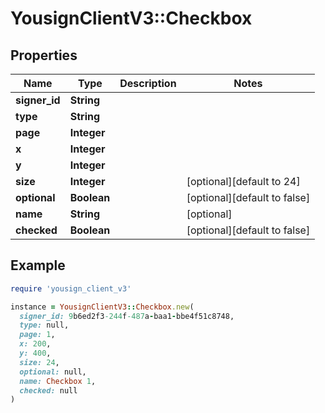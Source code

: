 # YousignClientV3::Checkbox

## Properties

| Name | Type | Description | Notes |
| ---- | ---- | ----------- | ----- |
| **signer_id** | **String** |  |  |
| **type** | **String** |  |  |
| **page** | **Integer** |  |  |
| **x** | **Integer** |  |  |
| **y** | **Integer** |  |  |
| **size** | **Integer** |  | [optional][default to 24] |
| **optional** | **Boolean** |  | [optional][default to false] |
| **name** | **String** |  | [optional] |
| **checked** | **Boolean** |  | [optional][default to false] |

## Example

```ruby
require 'yousign_client_v3'

instance = YousignClientV3::Checkbox.new(
  signer_id: 9b6ed2f3-244f-487a-baa1-bbe4f51c8748,
  type: null,
  page: 1,
  x: 200,
  y: 400,
  size: 24,
  optional: null,
  name: Checkbox 1,
  checked: null
)
```

